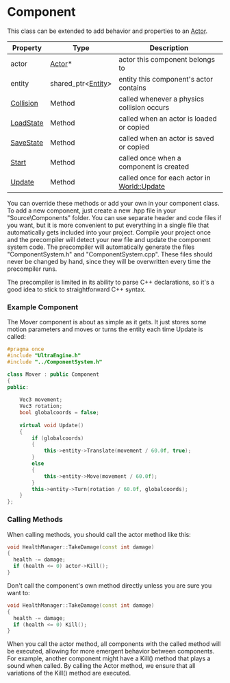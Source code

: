 # Component

This class can be extended to add behavior and properties to an [Actor](Actor.md).

| Property | Type | Description |
|---|---|---|
| actor | [Actor](Actor.md)* | actor this component belongs to |
| entity | shared_ptr<[Entity](Entity.md)\> | entity this component's actor contains |
| [Collision](Component_Collision.md) | Method | called whenever a physics collision occurs |
| [LoadState](Component_LoadState.md) | Method | called when an actor is loaded or copied |
| [SaveState](Component_SaveState.md) | Method | called when an actor is saved or copied |
| [Start](Component_Start.md) | Method | called once when a component is created |
| [Update](Component_Update.md) | Method | called once for each actor in [World::Update](World_Update.md) |

You can override these methods or add your own in your component class. To add a new component, just create a new .hpp file in your "Source\Components" folder. You can use separate header and code files if you want, but it is more convenient to put everything in a single file that automatically gets included into your project. Compile your project once and the precompiler will detect your new file and update the component system code. The precompiler will automatically generate the files "ComponentSystem.h" and "ComponentSystem.cpp". These files should never be changed by hand, since they will be overwritten every time the precompiler runs.

The precompiler is limited in its ability to parse C++ declarations, so it's a good idea to stick to straightforward C++ syntax.

### Example Component

The Mover component is about as simple as it gets. It just stores some motion parameters and moves or turns the entity each time Update is called:
```c++
#pragma once
#include "UltraEngine.h"
#include "../ComponentSystem.h"

class Mover : public Component
{
public: 
     
    Vec3 movement;
    Vec3 rotation;
    bool globalcoords = false;
    
    virtual void Update()
    {
        if (globalcoords)
        {
            this->entity->Translate(movement / 60.0f, true);
        }
        else
        {
            this->entity->Move(movement / 60.0f);
        }
        this->entity->Turn(rotation / 60.0f, globalcoords);
    }
}; 
```
### Calling Methods

When calling methods, you should call the actor method like this:
```c++
void HealthManager::TakeDamage(const int damage)
{
  health -= damage;
  if (health <= 0) actor->Kill();
}
```
Don't call the component's own method directly unless you are sure you want to:
```c++
void HealthManager::TakeDamage(const int damage)
{
  health -= damage;
  if (health <= 0) Kill();
}
```
When you call the actor method, all components with the called method will be executed, allowing for more emergent behavior between components. For example, another component might have a Kill() method that plays a sound when called. By calling the Actor method, we ensure that all variations of the Kill() method are executed.

